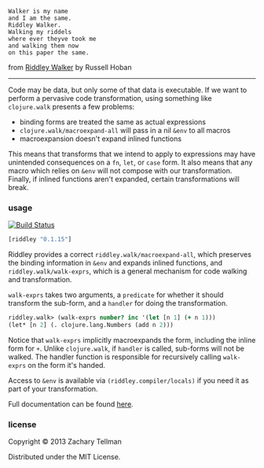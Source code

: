     Walker is my name
    and I am the same.
    Riddley Walker.
    Walking my riddels
    where ever theyve took me
    and walking them now
    on this paper the same.

from [Riddley Walker](http://en.wikipedia.org/wiki/Riddley_Walker) by Russell Hoban

---

Code may be data, but only some of that data is executable.  If we want to perform a pervasive code transformation, using something like `clojure.walk` presents a few problems:

* binding forms are treated the same as actual expressions
* `clojure.walk/macroexpand-all` will pass in a nil `&env` to all macros
* macroexpansion doesn't expand inlined functions

This means that transforms that we intend to apply to expressions may have unintended consequences on a `fn`, `let`, or `case` form.  It also means that any macro which relies on `&env` will not compose with our transformation.  Finally, if inlined functions aren't expanded, certain transformations will break.

### usage

[![Build Status](https://travis-ci.org/ztellman/riddley.png?branch=master)](https://travis-ci.org/ztellman/riddley)

```clj
[riddley "0.1.15"]
```

Riddley provides a correct `riddley.walk/macroexpand-all`, which preserves the binding information in `&env` and expands inlined functions, and `riddley.walk/walk-exprs`, which is a general mechanism for code walking and transformation.

`walk-exprs` takes two arguments, a `predicate` for whether it should transform the sub-form, and a `handler` for doing the transformation.

```clj
riddley.walk> (walk-exprs number? inc '(let [n 1] (+ n 1)))
(let* [n 2] (. clojure.lang.Numbers (add n 2)))
```

Notice that `walk-exprs` implicitly macroexpands the form, including the inline form for `+`.  Unlike `clojure.walk`, if `handler` is called, sub-forms will not be walked.  The handler function is responsible for recursively calling `walk-exprs` on the form it's handed.

Access to `&env` is available via `(riddley.compiler/locals)` if you need it as part of your transformation.

Full documentation can be found [here](http://ideolalia.com/riddley/).

### license

Copyright © 2013 Zachary Tellman

Distributed under the MIT License.
